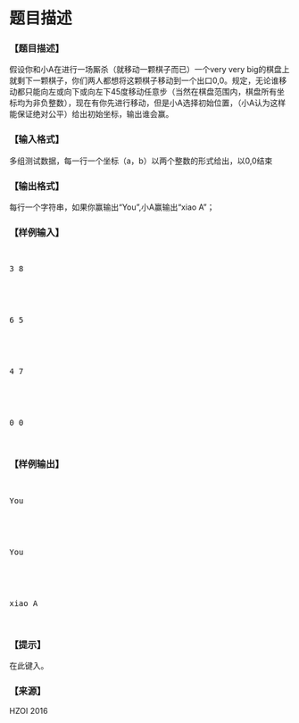 # 题目描述


<h3>
【题目描述】
</h3>
<p>
假设你和小A在进行一场厮杀（就移动一颗棋子而已）一个very very big的棋盘上就剩下一颗棋子，你们两人都想将这颗棋子移动到一个出口0,0。规定，无论谁移动都只能向左或向下或向左下45度移动任意步（当然在棋盘范围内，棋盘所有坐标均为非负整数），现在有你先进行移动，但是小A选择初始位置，（小A认为这样能保证绝对公平）给出初始坐标，输出谁会赢。
</p>
<h3>
【输入格式】
</h3>
<p>
多组测试数据，每一行一个坐标（a，b）以两个整数的形式给出，以0,0结束
</p>
<h3>
【输出格式】
</h3>
<p>
每行一个字符串，如果你赢输出“You”,小A赢输出“xiao A”；
</p>
<h3>
【样例输入】
</h3>
<pre><p>
3 8
</p>

<p>
6 5
</p>

<p>
4 7
</p>

<p>
0 0
</p>
</pre>
<h3>
【样例输出】
</h3>
<pre><p>
You
</p>

<p>
You
</p>

<p>
xiao A
</p>
</pre>
<h3>
【提示】
</h3>
<p>
在此键入。
</p>
<h3>
【来源】
</h3>
<p>
HZOI 2016
</p>
